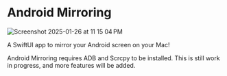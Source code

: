 # Android Mirroring

![Screenshot 2025-01-26 at 11 15 04 PM](https://github.com/user-attachments/assets/b2829434-84c9-4ec3-af8f-a6cd83784118)

A SwiftUI app to mirror your Android screen on your Mac!

Android Mirroring requires ADB and Scrcpy to be installed.
This is still work in progress, and more features will be added.
